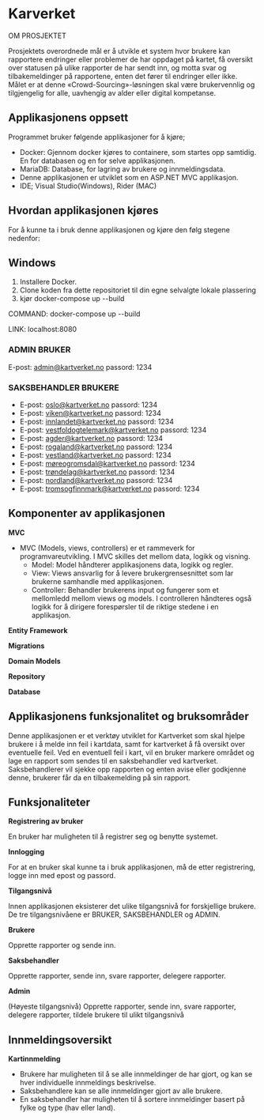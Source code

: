 # Karverket
OM PROSJEKTET

Prosjektets overordnede mål er å utvikle et system hvor brukere kan rapportere endringer eller problemer de har oppdaget på kartet, få oversikt over statusen på ulike rapporter de har sendt inn, og motta svar og tilbakemeldinger på rapportene, enten det fører til endringer eller ikke. Målet er at denne «Crowd-Sourcing»-løsningen skal være brukervennlig og tilgjengelig for alle, uavhengig av alder eller digital kompetanse.

## Applikasjonens oppsett
Programmet bruker følgende applikasjoner for å kjøre;

*  Docker: Gjennom docker kjøres to containere, som startes opp samtidig. En for databasen og en for selve applikasjonen.
*  MariaDB: Database, for lagring av brukere og innmeldingsdata.
*  Denne applikasjonen er utviklet som en ASP.NET MVC applikasjon.
*  IDE; Visual Studio(Windows), Rider (MAC)
  
## Hvordan applikasjonen kjøres
For å kunne ta i bruk denne applikasjonen og kjøre den følg stegene nedenfor:

## Windows
  1. Installere Docker.
  2. Clone koden fra dette repositoriet til din egne selvalgte lokale plassering
  3. kjør docker-compose up --build


COMMAND: docker-compose up --build

LINK: localhost:8080


### ADMIN BRUKER
E-post: admin@kartverket.no
passord: 1234
### SAKSBEHANDLER BRUKERE
* E-post: oslo@kartverket.no passord: 1234
* E-post: viken@kartverket.no passord: 1234
* E-post: innlandet@kartverket.no passord: 1234
* E-post: vestfoldogtelemark@kartverket.no passord: 1234
* E-post: agder@kartverket.no passord: 1234
* E-post: rogaland@kartverket.no passord: 1234
* E-post: vestland@kartverket.no passord: 1234
* E-post: møreogromsdal@kartverket.no passord: 1234
* E-post: trøndelag@kartverket.no passord: 1234
* E-post: nordland@kartverket.no passord: 1234
* E-post: tromsogfinnmark@kartverket.no passord: 1234

## Komponenter av applikasjonen

**MVC**
* MVC (Models, views, controllers) er et rammeverk for programvareutvikling. I MVC skilles det mellom data, logikk og visning.
  * Model: Model håndterer applikasjonens data, logikk og regler.
  * View: Views ansvarlig for å levere brukergrensesnittet som lar brukerne samhandle med applikasjonen.
  * Controller: Behandler brukerens input og fungerer som et mellomledd mellom views og models. I controlleren håndteres også logikk for å dirigere forespørsler til de          riktige stedene i en applikasjon.

**Entity Framework**

**Migrations**

**Domain Models**

**Repository**

**Database**

## Applikasjonens funksjonalitet og bruksområder

Denne applikasjonen er et verktøy utviklet for Kartverket som skal hjelpe brukere i å melde inn feil i kartdata, samt for kartverket å få oversikt over eventuelle feil. Ved en eventuell feil i kart, vil en bruker markere området og lage en rapport som sendes til en saksbehandler ved kartverket. Saksbehandlerer vil sjekke opp rapporten og enten avise eller godkjenne denne, brukerer får da en tilbakemelding på sin rapport.

## Funksjonaliteter

**Registrering av bruker**

En bruker har muligheten til å registrer seg og benytte systemet.

**Innlogging**

For at en bruker skal kunne ta i bruk applikasjonen, må de etter registrering, logge inn med epost og passord.

**Tilgangsnivå**

Innen applikasjonen eksisterer det ulike tilgangsnivå for forskjellige brukere.
De tre tilgangsnivåene er BRUKER, SAKSBEHANDLER og ADMIN.

**Brukere**

Opprette rapporter og sende inn.

**Saksbehandler**

Opprette rapporter, sende inn, svare rapporter, delegere rapporter.

**Admin**

(Høyeste tilgangsnivå) 
Opprette rapporter, sende inn, svare rapporter, delegere rapporter, tildele brukere til ulikt tilgangsnivå



## Innmeldingsoversikt

 **Kartinnmelding**
* Brukere har muligheten til å se alle innmeldinger de har gjort, og kan se hver individuelle innmeldings beskrivelse.
* Saksbehandlere kan se alle innmeldinger gjort av alle brukere.
* En saksbehandler har muligheten til å sortere innmeldinger basert på fylke og type (hav eller land).

